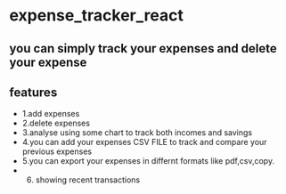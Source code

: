 # expense_tracker_react

## you can simply track your expenses and delete your expense 

## features
- 1.add expenses
- 2.delete expenses
- 3.analyse using some chart to track both incomes and savings
- 4.you can add your expenses  CSV FILE  to track and compare your previous expenses
- 5.you can export your expenses in differnt formats like pdf,csv,copy.
- 6. showing recent transactions
 
